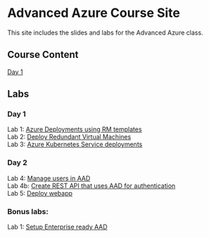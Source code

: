 # Advanced Azure Course Site

This site includes the slides and labs for the Advanced Azure class. 

## Course Content
[Day 1](https://bit.ly/adv-azure-day1)

## Labs

### Day 1
Lab 1: [Azure Deployments using RM templates](labs/01-arm-templates/)  
Lab 2: [Deploy Redundant Virtual Machines](labs/02-vms)   
Lab 3: [Azure Kubernetes Service deployments](labs/03-aks)


### Day 2
Lab 4: [Manage users in AAD](labs/04-aad-users)   
Lab 4b: [Create REST API that uses AAD for authentication](labs/04-aad-web-auth)   
Lab 5: [Deploy webapp](labs/05-webapp)   



### Bonus labs: 
Lab 1: [Setup Enterprise ready AAD](labs/04-aad)  
